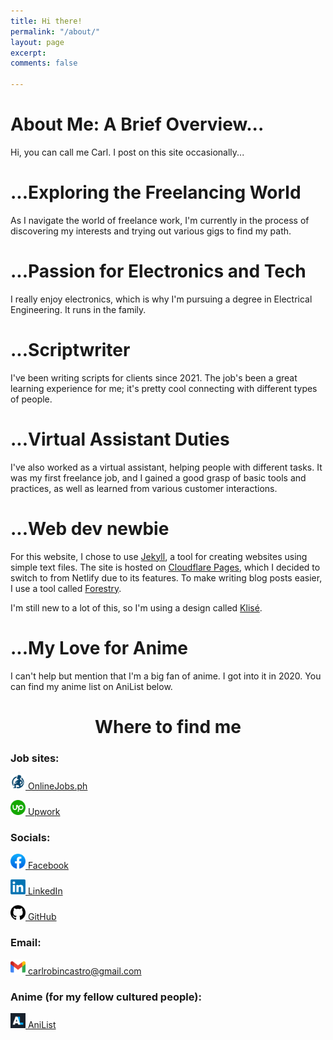```yaml
---
title: Hi there!
permalink: "/about/"
layout: page
excerpt: 
comments: false

---
```

# About Me: A Brief Overview...

Hi, you can call me Carl. I post on this site occasionally...

# ...Exploring the Freelancing World

As I navigate the world of freelance work, I'm currently in the process of discovering my interests and trying out various gigs to find my path.

# ...Passion for Electronics and Tech

I really enjoy electronics, which is why I'm pursuing a degree in Electrical Engineering. It runs in the family.

# ...Scriptwriter

I've been writing scripts for clients since 2021. The job's been a great learning experience for me; it's pretty cool connecting with different types of people.

# ...Virtual Assistant Duties

I've also worked as a virtual assistant, helping people with different tasks. It was my first freelance job, and I gained a good grasp of basic tools and practices, as well as learned from various customer interactions.

# ...Web dev newbie

For this website, I chose to use [Jekyll](https://jekyllrb.com/), a tool for creating websites using simple text files. The site is hosted on [Cloudflare Pages](https://pages.cloudflare.com/), which I decided to switch to from Netlify due to its features. To make writing blog posts easier, I use a tool called [Forestry](https://forestry.io/).

I'm still new to a lot of this, so I'm using a design called [Klisé](https://github.com/piharpi/jekyll-klise).

# ...My Love for Anime

I can't help but mention that I'm a big fan of anime. I got into it in 2020. You can find my anime list on AniList below.

<h1 style="text-align: center;"> Where to find me </h1>

### Job sites:

<p><img src="/assets/img/about/onlinejobs.png" alt="OnlineJobs.ph" style="width:24px;"/><a href="https://www.onlinejobs.ph/jobseekers/info/1800089" target="_blank"> OnlineJobs.ph</a></p>
<p><img src="/assets/img/about/upwork.png" alt="Upwork" style="width:24px;"/><a href="https://www.upwork.com/freelancers/\~01d8748133df2688d5" target="_blank"> Upwork</a></p>

### Socials:

<p><img src="/assets/img/about/facebook.png" alt="Facebook" style="width:24px;"/><a href="https://www.facebook.com/castro.carl1998/" target="_blank"> Facebook</a></p>
<p><img src="/assets/img/about/linkedin.png" alt="LinkedIn" style="width:24px;"/><a href="https://www.linkedin.com/in/castrocarl1999/" target="_blank"> LinkedIn</a></p>
<p><img src="/assets/img/about/github.png" alt="GitHub" style="width:24px;"/><a href="https://github.com/philippines69" target="_blank"> GitHub</a></p>

### Email:

<p><img src="/assets/img/about/gmail.png" alt="GitHub" style="width:24px;"/><a href="mailto:carlrobincastro@gmail.com" target="_blank"> carlrobincastro@gmail.com</a></p>

### Anime (for my fellow cultured people):

<p><img src="/assets/img/about/anilist.png" alt="AniList" style="width:24px;"/><a href="https://anilist.co/user/Rumpelforeskin/" target="_blank"> AniList</a></p>
